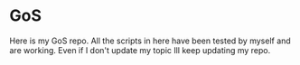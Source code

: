 # GoS
Here is my GoS repo.
All the scripts in here have been tested by myself and are working.
Even if I don't update my topic Ill keep updating my repo.

